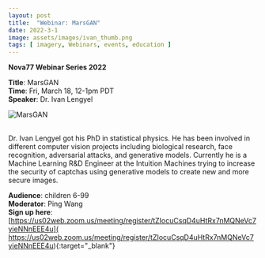 ```yaml
---
layout: post
title:  "Webinar: MarsGAN"  
date: 2022-3-1  
image: assets/images/ivan_thumb.png  
tags: [ imagery, Webinars, events, education ]
---
```


**Nova77 Webinar Series 2022**

**Title**: MarsGAN  
**Time**: Fri, March 18, 12-1pm PDT  
**Speaker**: Dr. Ivan Lengyel


<div><img src="/assets/images/ivan.png" class="img-fluid" alt="MarsGAN" /></div><br>

Dr. Ivan Lengyel got his PhD in statistical physics. He has been involved in different computer vision projects including biological research, face recognition, adversarial attacks, and generative models. Currently he is a Machine Learning R&D Engineer at the Intuition Machines trying to increase the security of captchas using generative models to create new and more secure images.

**Audience**: children 6-99  
**Moderator**: Ping Wang  
**Sign up here**:  
[https://us02web.zoom.us/meeting/register/tZIocuCsqD4uHtRx7nMQNeVc7yieNNnEEE4u](
https://us02web.zoom.us/meeting/register/tZIocuCsqD4uHtRx7nMQNeVc7yieNNnEEE4u){:target="_blank"}

